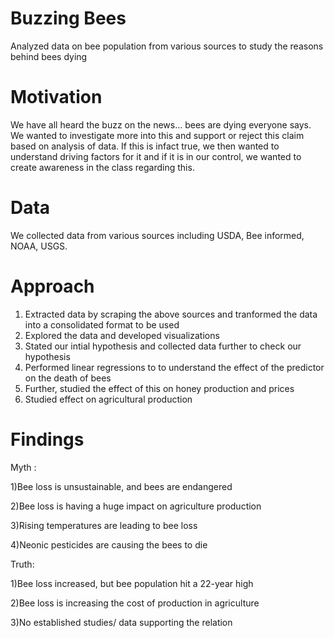# Buzzing Bees

Analyzed data on bee population from various sources to study the reasons behind bees dying

# Motivation
We have all heard the buzz on the news… bees are dying everyone says. We wanted to investigate more into this and support or reject this claim based on analysis of data.
If this is infact true, we then wanted to understand driving factors for it and if it is in our control, we wanted to create awareness in the class regarding this.

# Data
We collected data from various sources including USDA, Bee informed, NOAA, USGS.

# Approach
1) Extracted data by scraping the above sources and tranformed the data into a consolidated format to be used
2) Explored the data and developed visualizations
3) Stated our intial hypothesis and collected data further to check our hypothesis
4) Performed linear regressions to to understand the effect of the predictor on the death of bees
5) Further, studied the effect of this on honey production and prices
6) Studied effect on agricultural production

# Findings
Myth : 

1)Bee loss is unsustainable, and bees are endangered

2)Bee loss is having a huge impact on agriculture production

3)Rising temperatures are leading to bee loss

4)Neonic pesticides are causing the bees to die

Truth:

1)Bee loss increased, but bee population hit a 22-year high

2)Bee loss is increasing the cost of production in agriculture 

3)No established studies/ data supporting the relation




